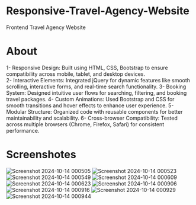 # Responsive-Travel-Agency-Website

Frontend Travel Agency Website
# About
1- Responsive Design: Built using HTML, CSS, Bootstrap to ensure compatibility across mobile, tablet, and desktop devices.<br>
2- Interactive Elements: Integrated jQuery for dynamic features like smooth scrolling, interactive forms, and real-time search functionality.
3- Booking System: Designed intuitive user flows for searching, filtering, and booking travel packages.
4- Custom Animations: Used Bootstrap and CSS for smooth transitions and hover effects to enhance user experience.
5- Modular Structure: Organized code with reusable components for better maintainability and scalability.
6- Cross-browser Compatibility: Tested across multiple browsers (Chrome, Firefox, Safari) for consistent performance.


# Screenshotes
![Screenshot 2024-10-14 000505](https://github.com/user-attachments/assets/be212380-b31f-4b04-8ae1-61ae5400b61a)
![Screenshot 2024-10-14 000523](https://github.com/user-attachments/assets/49005836-8bfe-4f81-b3ee-19b1dadd853a)
![Screenshot 2024-10-14 000549](https://github.com/user-attachments/assets/b450edf5-1009-4e7b-92e3-3968e27fe2a7)
![Screenshot 2024-10-14 000609](https://github.com/user-attachments/assets/18a15267-f801-42ed-ad45-50eb764fd1ea)
![Screenshot 2024-10-14 000623](https://github.com/user-attachments/assets/bb2814f5-3ea1-4b6d-b078-851fac647603)
![Screenshot 2024-10-14 000906](https://github.com/user-attachments/assets/cce28600-fb3f-4ebd-bd64-7636b029f012)
![Screenshot 2024-10-14 000916](https://github.com/user-attachments/assets/09776c1e-8274-4523-a0b5-a94489c42511)
![Screenshot 2024-10-14 000929](https://github.com/user-attachments/assets/73d2afdd-6d22-4c25-aa9a-2b975a99a2db)
![Screenshot 2024-10-14 000944](https://github.com/user-attachments/assets/95e3c950-f3e2-498f-bf0d-9c51a4fa13c4)
